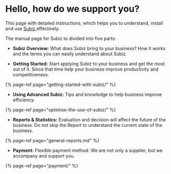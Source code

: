 # Hello, how do we support you?

This page with detailed instructions, which helps you to understand, install and use [Subiz ](https://subiz.com/en%20)effectively.

The manual page for Subiz to divided into five parts:

* **Subiz Overview:** What does Subiz bring to your business? How it works and the terms you can easily understand about Subiz.

* **Getting Started:** Start applying Subiz to your business and get the most out of it. Since that time help your business improve productivity and competitiveness.

{% page-ref page="getting-started-with-subiz/" %}

* **Using Advanced Subiz:** Tips and knowledge to help business improve efficiency.

{% page-ref page="optimise-the-use-of-subiz/" %}

* **Reports & Statistics:** Evaluation and decision will affect the future of the business. Do not skip the Report to understand the current state of the business.

{% page-ref page="general-reports.md" %}

* **Payment:** Flexible payment method. We are not only a supplier, but we accompany and support you.

{% page-ref page="payment/" %}



